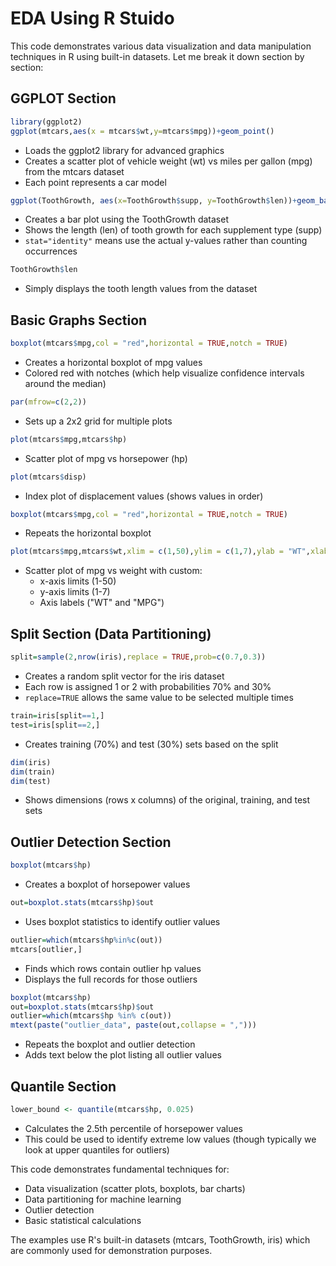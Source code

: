 # EDA Using R Stuido

This code demonstrates various data visualization and data manipulation techniques in R using built-in datasets. Let me break it down section by section:

## GGPLOT Section

```r
library(ggplot2)
ggplot(mtcars,aes(x = mtcars$wt,y=mtcars$mpg))+geom_point()
```
- Loads the ggplot2 library for advanced graphics
- Creates a scatter plot of vehicle weight (wt) vs miles per gallon (mpg) from the mtcars dataset
- Each point represents a car model

```r
ggplot(ToothGrowth, aes(x=ToothGrowth$supp, y=ToothGrowth$len))+geom_bar(stat="identity")
```
- Creates a bar plot using the ToothGrowth dataset
- Shows the length (len) of tooth growth for each supplement type (supp)
- `stat="identity"` means use the actual y-values rather than counting occurrences

```r
ToothGrowth$len
```
- Simply displays the tooth length values from the dataset

## Basic Graphs Section

```r
boxplot(mtcars$mpg,col = "red",horizontal = TRUE,notch = TRUE)
```
- Creates a horizontal boxplot of mpg values
- Colored red with notches (which help visualize confidence intervals around the median)

```r
par(mfrow=c(2,2))
```
- Sets up a 2x2 grid for multiple plots

```r
plot(mtcars$mpg,mtcars$hp)
```
- Scatter plot of mpg vs horsepower (hp)

```r
plot(mtcars$disp)
```
- Index plot of displacement values (shows values in order)

```r
boxplot(mtcars$mpg,col = "red",horizontal = TRUE,notch = TRUE)
```
- Repeats the horizontal boxplot

```r
plot(mtcars$mpg,mtcars$wt,xlim = c(1,50),ylim = c(1,7),ylab = "WT",xlab = "MPG")
```
- Scatter plot of mpg vs weight with custom:
  - x-axis limits (1-50)
  - y-axis limits (1-7)
  - Axis labels ("WT" and "MPG")

## Split Section (Data Partitioning)

```r
split=sample(2,nrow(iris),replace = TRUE,prob=c(0.7,0.3))
```
- Creates a random split vector for the iris dataset
- Each row is assigned 1 or 2 with probabilities 70% and 30%
- `replace=TRUE` allows the same value to be selected multiple times

```r
train=iris[split==1,]
test=iris[split==2,]
```
- Creates training (70%) and test (30%) sets based on the split

```r
dim(iris)
dim(train)
dim(test)
```
- Shows dimensions (rows x columns) of the original, training, and test sets

## Outlier Detection Section

```r
boxplot(mtcars$hp)
```
- Creates a boxplot of horsepower values

```r
out=boxplot.stats(mtcars$hp)$out
```
- Uses boxplot statistics to identify outlier values

```r
outlier=which(mtcars$hp%in%c(out))
mtcars[outlier,]
```
- Finds which rows contain outlier hp values
- Displays the full records for those outliers

```r
boxplot(mtcars$hp)
out=boxplot.stats(mtcars$hp)$out
outlier=which(mtcars$hp %in% c(out))
mtext(paste("outlier_data", paste(out,collapse = ",")))
```
- Repeats the boxplot and outlier detection
- Adds text below the plot listing all outlier values

## Quantile Section

```r
lower_bound <- quantile(mtcars$hp, 0.025)
```
- Calculates the 2.5th percentile of horsepower values
- This could be used to identify extreme low values (though typically we look at upper quantiles for outliers)

This code demonstrates fundamental techniques for:
- Data visualization (scatter plots, boxplots, bar charts)
- Data partitioning for machine learning
- Outlier detection
- Basic statistical calculations

The examples use R's built-in datasets (mtcars, ToothGrowth, iris) which are commonly used for demonstration purposes.
